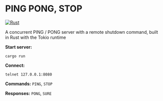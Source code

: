 # PING PONG, STOP
[![Rust](https://github.com/kyestork/ping-pong/actions/workflows/rust.yml/badge.svg)](https://github.com/kyestork/ping-pong/actions/workflows/rust.yml)

A concurrent PING / PONG server with a remote shutdown command, built in Rust with the Tokio runtime


**Start server:**
```
cargo run
```

**Connect:**
```
telnet 127.0.0.1:8080
```

**Commands:** `PING`, `STOP`

**Responses:** `PONG`, `SURE`
